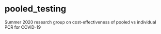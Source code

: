 # pooled_testing
Summer 2020 research group on cost-effectiveness of pooled vs individual PCR for COVID-19
